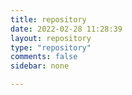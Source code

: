 ```yaml
---
title: repository
date: 2022-02-28 11:28:39
layout: repository
type: "repository"
comments: false
sidebar: none

---
```

